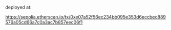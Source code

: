deployed at:

https://sepolia.etherscan.io/tx/0xe07a52f56ec234bb095e353d6eccbec889576a05cd66a7c0a3ac7b857eec06f1